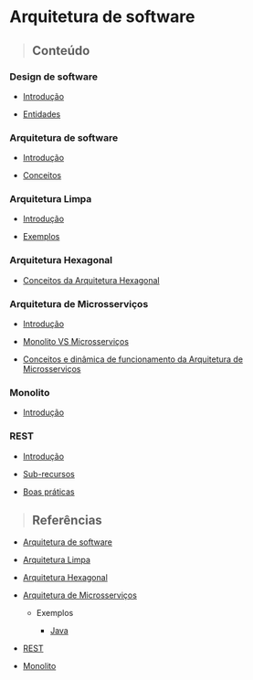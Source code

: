 # Arquitetura de software

> ## **Conteúdo**

### Design de software

- [Introdução](./software-design/introduction.md)

- [Entidades](./software-design/entities.md)

### Arquitetura de software

- [Introdução](./introducao.md)

- [Conceitos](./conceitos.md)

### Arquitetura Limpa

- [Introdução](./clean-architecture/introducao.md)

- [Exemplos](./clean-architecture/exemples.md)

### Arquitetura Hexagonal

- [Conceitos da Arquitetura Hexagonal](./hexagonal-architecture/conceitos.md)

### Arquitetura de Microsserviços

- [Introdução](./microservices-architecture/introduction.md)

- [Monolito VS Microsserviços](./microservices-architecture/monolito-vs-microsservico.md)

- [Conceitos e dinâmica de funcionamento da Arquitetura de Microsserviços](./microservices-architecture/conceitos.md)

### Monolito

- [Introdução](./monolith/introduction.md)

### REST

- [Introdução](./rest/introducao.md)

- [Sub-recursos](./rest/sub-recursos.md)

- [Boas práticas](./rest/boas-praticas.md)

> ## **Referências**

- [Arquitetura de software](./references.md)

- [Arquitetura Limpa](./clean-architecture/references.md)

- [Arquitetura Hexagonal](./hexagonal-architecture/references.md)

- [Arquitetura de Microsserviços](./microservices-architecture/references.md)

  - Exemplos

    - [Java](./microservices-architecture/examples/java/references.md)

- [REST](./rest/references.md)

- [Monolito](./monolith/references.md)
